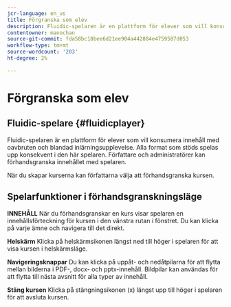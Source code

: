 ```yaml
---
jcr-language: en_us
title: Förgranska som elev
description: Fluidic-spelaren är en plattform för elever som vill konsumera innehåll med oavbruten och blandad inlärningsupplevelse. Alla format som stöds spelas upp konsekvent i den här spelaren. Författare och administratörer kan förhandsgranska innehållet med spelaren.
contentowner: manochan
source-git-commit: fda58bc18bee6d21ee904a442884e4759587d053
workflow-type: tm+mt
source-wordcount: '203'
ht-degree: 2%

---
```




# Förgranska som elev

## Fluidic-spelare {#fluidicplayer}

Fluidic-spelaren är en plattform för elever som vill konsumera innehåll med oavbruten och blandad inlärningsupplevelse. Alla format som stöds spelas upp konsekvent i den här spelaren. Författare och administratörer kan förhandsgranska innehållet med spelaren.

När du skapar kurserna kan författarna välja att förhandsgranska kursen.

## Spelarfunktioner i förhandsgranskningsläge

**INNEHÅLL** När du förhandsgranskar en kurs visar spelaren en innehållsförteckning för kursen i den vänstra rutan i fönstret. Du kan klicka på varje ämne och navigera till det direkt.

**Helskärm** Klicka på helskärmsikonen längst ned till höger i spelaren för att visa kursen i helskärmsläge.

**Navigeringsknappar** Du kan klicka på uppåt- och nedåtpilarna för att flytta mellan bilderna i PDF-, docx- och pptx-innehåll. Bildpilar kan användas för att flytta till nästa avsnitt för alla typer av innehåll.

**Stäng kursen** Klicka på stängningsikonen (x) längst upp till höger i spelaren för att avsluta kursen.
